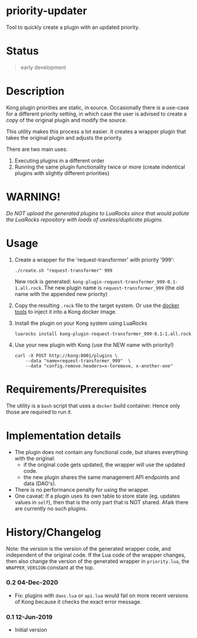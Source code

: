 # priority-updater

Tool to quickly create a plugin with an updated priority.

# Status

> early development

# Description

Kong plugin priorities are static, in source. Occasionally there is a use-case
for a different priority setting, in which case the user is advised to create a
copy of the original plugin and modify the source.

This utility makes this process a lot easier. It creates a wrapper plugin that
takes the original plugin and adjusts the priority.

There are two main uses:

1. Executing plugins in a different order
2. Running the same plugin functionality twice or more (create indentical
   plugins with slightly different priorities)

# WARNING!

_Do NOT upload the generated plugins to LuaRocks since that would pollute
the LuaRocks repository with loads of useless/duplicate plugins._

# Usage

1. Create a wrapper for the 'request-transformer' with priority '999':
    ```shell
    ./create.sh "request-transformer" 999
    ```
    New rock is generated: `kong-plugin-request-transformer_999-0.1-1.all.rock`.
    The new plugin name is `request-transformer_999` (the old name with the
    appended new priority)

2. Copy the resulting `.rock` file to the target system. Or use the
   [docker tools](https://github.com/Kong/docker-kong/tree/master/customize)
   to inject it into a Kong docker image.

3. Install the plugin on your Kong system using LuaRocks

    ```shell
    luarocks install kong-plugin-request-transformer_999-0.1-1.all.rock
    ```

4. Use your new plugin with Kong (use the NEW name with priority!)


    ```shell
    curl -X POST http://kong:8001/plugins \
        --data "name=request-transformer_999"  \
        --data "config.remove.headers=x-toremove, x-another-one"
    ```

# Requirements/Prerequisites

The utility is a `bash` script that uses a `docker` build container. Hence only
those are required to run it.

# Implementation details

- The plugin does not contain any functional code, but shares everything with
  the original:
    - if the original code gets updated, the wrapper will use the updated code.
    - the new plugin shares the same management API endpoints and data (DAO's).
- There is no performance penalty for using the wrapper.
- One caveat: If a plugin uses its own table to store state (eg. updates
  values in `self`), then that is the only part that is NOT shared. Afaik there
  are currently no such plugins.

# History/Changelog

Note: the version is the version of the generated wrapper code, and independent
of the original code. If the Lua code of the wrapper changes, then also change
the version of the generated wrapper in `priority.lua`, the `WRAPPER_VERSION`
constant at the top.

### 0.2 04-Dec-2020
- Fix: plugins with `daos.lua` or `api.lua` would fail on more recent versions
  of Kong because it checks the exact error message.

### 0.1 12-Jun-2019
- Initial version
